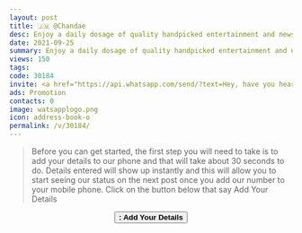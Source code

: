 ```yaml
---
layout: post
title: 🇯🇲 @Chandae 
desc: Enjoy a daily dosage of quality handpicked entertainment and news Via our WhatsApp Status updates
date: 2021-09-25
summary: Enjoy a daily dosage of quality handpicked entertainment and upto 90 % discount off local deals Via your whatsApp status, Shahana iD code is 30184 a proud member since
views: 150
tags: 
code: 30184
invite: <a href="https://api.whatsapp.com/send/?text=Hey, have you heard about this WhatsApp TV. Check out their website https://www.watsapp.tv and if you want to join use my code 30184 because I'm a member" class="page-scroll">Invite Friends</a>
ads: Promotion
contacts: 0
image: watsapplogo.png
icon: address-book-o
permalink: /v/30184/
---
```



>Before you can get started, the first step you will need to take is to add your details to our phone and that will take about 30 seconds to do. Details entered will show up instantly and this will allow you to start seeing our status on the next post once you add our number to your mobile phone. Click on the button below that say Add Your Details
   
<center><a href="/v/30184/signup" class="page-scroll"><button class="btn btn-outline btn-xl" id="#signup"><strong><i class="fa fa-address-book-o"></i> : Add Your Details</strong></button></a></center>
                            

